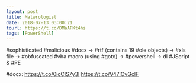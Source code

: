 ```yaml
---
layout: post
title: Malwrologist
date: 2018-07-13 03:00:21
tourl: https://t.co/DMaAFKt4hs
tags: [PowerShell]
---
```

#sophisticated #malicious #docx -&gt; #rtf (contains 19 #ole objects) -&gt; #xls file -&gt; #obfuscated #vba macro (using #goto) -&gt; #powershell -&gt; dl #JScript &amp; #PE

#docx: https://t.co/0icCIS7y3I https://t.co/V47lOvGclF